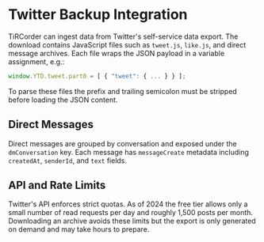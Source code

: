 # Twitter Backup Integration

TiRCorder can ingest data from Twitter's self-service data export. The download
contains JavaScript files such as `tweet.js`, `like.js`, and direct message
archives. Each file wraps the JSON payload in a variable assignment, e.g.:

```javascript
window.YTD.tweet.part0 = [ { "tweet": { ... } } ];
```

To parse these files the prefix and trailing semicolon must be stripped before
loading the JSON content.

## Direct Messages

Direct messages are grouped by conversation and exposed under the
`dmConversation` key. Each message has `messageCreate` metadata including
`createdAt`, `senderId`, and `text` fields.

## API and Rate Limits

Twitter's API enforces strict quotas. As of 2024 the free tier allows only a
small number of read requests per day and roughly 1,500 posts per month.
Downloading an archive avoids these limits but the export is only generated on
demand and may take hours to prepare.
